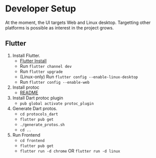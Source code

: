 # Developer Setup

At the moment, the UI targets Web and Linux desktop.  Targetting other platforms is possible as interest in the project grows.

## Flutter
1. Install Flutter.
   - [Flutter Install]([Instructions](https://flutter.dev/docs/get-started/install))
   - Run `flutter channel dev`
   - Run `flutter upgrade`
   - (Linux-only) Run `flutter config --enable-linux-desktop`
   - Run `flutter config --enable-web`
2. Install protoc
   - [README](https://github.com/protocolbuffers/protobuf)
2. Install Dart protoc plugin
    - `pub global activate protoc_plugin`
3. Generate Dart protos.
   - `cd protocols_dart`
   - `flutter pub get`
   - `./generate_protos.sh`
   - `cd ..`
4. Run Frontend
    - `cd frontend`
    - `flutter pub get`
    - `flutter run -d chrome` OR `flutter run -d linux`

